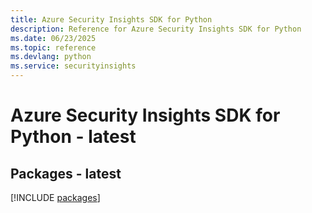 ```yaml
---
title: Azure Security Insights SDK for Python
description: Reference for Azure Security Insights SDK for Python
ms.date: 06/23/2025
ms.topic: reference
ms.devlang: python
ms.service: securityinsights
---
```

# Azure Security Insights SDK for Python - latest
## Packages - latest
[!INCLUDE [packages](security-insights-index.md)]